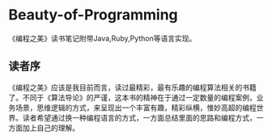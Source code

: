 # Beauty-of-Programming

《编程之美》读书笔记附带Java,Ruby,Python等语言实现。
## 读者序

《编程之美》应该是我目前而言，读过最精彩，最有乐趣的编程算法相关的书籍了。不同于《算法导论》的严谨，这本书的精神在于通过一定数量的编程案例，业务场景，思维逻辑的方式，来呈现出一个丰富有趣，精彩纵横，惟妙高超的编程世界。读者希望通过换一种编程语言的方式，一方面总结里面的思路和编程方式，一方面加上自己的理解。
